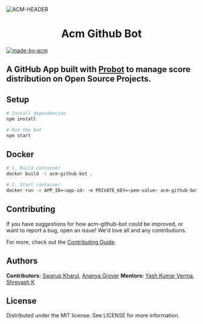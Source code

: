 ![ACM-HEADER](https://user-images.githubusercontent.com/14032427/92643737-e6252e00-f2ff-11ea-8a51-1f1b69caba9f.png)

<center><h1><b>Acm Github Bot</b></h1></center>
<p>
  <a href="https://acmvit.in/" target="_blank">
    <img alt="made-by-acm" src="https://img.shields.io/badge/MADE%20BY-ACM%20VIT-blue?style=for-the-badge" />
  </a>
</p>

## A GitHub App built with [Probot](https://github.com/probot/probot) to manage score distribution on Open Source Projects.


## Setup

```sh
# Install dependencies
npm install

# Run the bot
npm start
```

## Docker

```sh
# 1. Build container
docker build -t acm-github-bot .

# 2. Start container
docker run -e APP_ID=<app-id> -e PRIVATE_KEY=<pem-value> acm-github-bot
```

## Contributing

If you have suggestions for how acm-github-bot could be improved, or want to report a bug, open an issue! We'd love all and any contributions.

For more, check out the [Contributing Guide](CONTRIBUTING.md).


## Authors

**Contributors:** [Swarup Kharul](https://github.com/SwarupKharul), [Ananya Grover](https://github.com/ananyagrover14) 
**Mentors:** [Yash Kumar Verma](https://github.com/YashKumarVerma), [Shreyash K](https://github.com/HelixW)

## License
Distributed under the MIT license. See LICENSE for more information.
